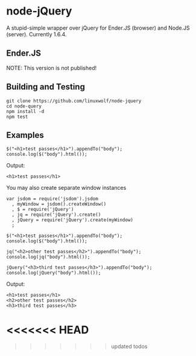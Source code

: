 node-jQuery
====

A stupid-simple wrapper over jQuery for Ender.JS (browser) and Node.JS (server). Currently 1.6.4.

Ender.JS
---

NOTE: This version is not published!

Building and Testing
---

    git clone https://github.com/linuxwolf/node-jquery
    cd node-query
    npm install -d
    npm test

Examples
---

    $("<h1>test passes</h1>").appendTo("body");
    console.log($("body").html());

Output:

    <h1>test passes</h1>

You may also create separate window instances

    var jsdom = require('jsdom').jsdom
      , myWindow = jsdom().createWindow()
      , $ = require('jQuery')
      , jq = require('jQuery').create()
      , jQuery = require('jQuery').create(myWindow)
      ;

    $("<h1>test passes</h1>").appendTo("body");
    console.log($("body").html());

    jq("<h2>other test passes</h2>").appendTo("body");
    console.log(jq("body").html());

    jQuery("<h3>third test passes</h3>").appendTo("body");
    console.log(jQuery("body").html());

Output:

    <h1>test passes</h1>
    <h2>other test passes</h2>
    <h3>third test passes</h3>
<<<<<<< HEAD
=======

>>>>>>> updated todos
